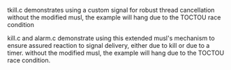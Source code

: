 tkill.c
	demonstrates using a custom signal for robust thread cancellation
	without the modified musl, the example will hang due to the TOCTOU race condition

kill.c and alarm.c
	demonstrate using this extended musl's mechanism to ensure assured reaction to signal delivery,
	either due to kill or due to a timer.
	without the modified musl, the example will hang due to the TOCTOU race condition.


